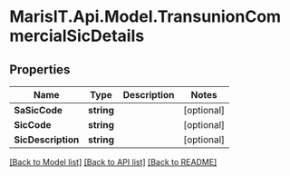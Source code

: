 
# MarisIT.Api.Model.TransunionCommercialSicDetails

## Properties

Name | Type | Description | Notes
------------ | ------------- | ------------- | -------------
**SaSicCode** | **string** |  | [optional] 
**SicCode** | **string** |  | [optional] 
**SicDescription** | **string** |  | [optional] 

[[Back to Model list]](../README.md#documentation-for-models)
[[Back to API list]](../README.md#documentation-for-api-endpoints)
[[Back to README]](../README.md)

